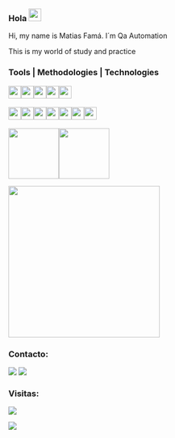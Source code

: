 ### Hola <img src="https://media.giphy.com/media/hvRJCLFzcasrR4ia7z/giphy.gif" width="25" height="25">

Hi, my name is Matias Famá. I´m Qa Automation

This is my world of study and practice

### Tools | Methodologies | Technologies

<img src="https://cdn.jsdelivr.net/gh/devicons/devicon/icons/git/git-original.svg" width="25" height="25"/><img src="https://cdn.jsdelivr.net/gh/devicons/devicon/icons/github/github-original.svg" width="25" height="25"/><img src="https://cdn.jsdelivr.net/gh/devicons/devicon/icons/vscode/vscode-plain.svg" width="25" height="25"/><img src="https://cdn.jsdelivr.net/gh/devicons/devicon/icons/intellij/intellij-original.svg" width="25" 
src="https://cdn.jsdelivr.net/gh/devicons/devicon/icons/azure/azure-original.svg" width="25" height="25"/><img  src="https://cdn.jsdelivr.net/gh/devicons/devicon/icons/java/java-original.svg" width="25" height="25"/><img  height="25"/>
<br>
<br>
<img src="https://cdn.jsdelivr.net/gh/devicons/devicon/icons/mysql/mysql-original.svg" width="25" height="25"/><img src="https://cdn.jsdelivr.net/gh/devicons/devicon/icons/microsoftsqlserver/microsoftsqlserver-plain.svg" width="25" height="25"/><img src="https://cdn.jsdelivr.net/gh/devicons/devicon/icons/jenkins/jenkins-original.svg" width="25" height="25"/><img src="https://cdn.jsdelivr.net/gh/devicons/devicon/icons/html5/html5-original.svg" width="25" height="25"/><img src="https://cdn.jsdelivr.net/gh/devicons/devicon/icons/css3/css3-original.svg" width="25" height="25"/><img src="https://cdn.jsdelivr.net/gh/devicons/devicon/icons/cucumber/cucumber-plain.svg" width="25" height="25"/><img src="https://rest-assured.io/img/logo-transparent.png" width="25" height="25"/>
<br>
<br>
<img src="https://serenity-bdd.info/wp-content/uploads/elementor/thumbs/serenity-bdd-pac9onzlqv9ebi90cpg4zsqnp28x4trd1adftgkwbq.png" width="100"/><img src="https://cdn.cdnlogo.com/logos/s/58/sonarqube.svg" width="100"/>
<br>
<div>
<a href="https://github.com/FamaMatias">
<img width="300" src="https://github-readme-stats.vercel.app/api/top-langs/?username=FamaMatias&layout=compact"/>
</a>
</div>

### Contacto:

<div>
<a href="https://www.linkedin.com/in/famamatias/" target="_blank"><img src="https://img.shields.io/badge/-LinkedIn-%230077B5?style=for-the-badge&logo=linkedin&logoColor=white" target="_blank"></a>   
<a href = "mailto:matiasfama92@gmail.com"><img src="https://img.shields.io/badge/Gmail-D14836?style=for-the-badge&logo=gmail&logoColor=white" target="_blank"></a>

### Visitas:
<div align="left"> 
  <img src="https://profile-counter.glitch.me/FamaMatias/count.svg" />
</div>

<p align="left">
  <img src="https://capsule-render.vercel.app/api?type=waving&color=gradient&height=60&section=footer"/>
</p>
